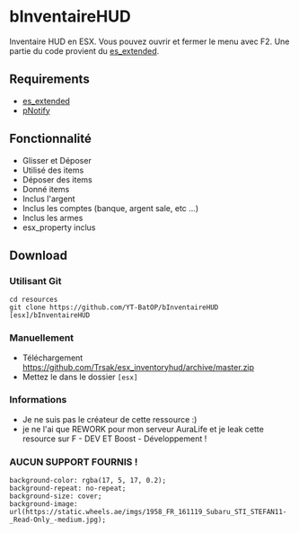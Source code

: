 # bInventaireHUD
Inventaire HUD en ESX. Vous pouvez ouvrir et fermer le menu avec F2. Une partie du code provient du [es_extended](https://github.com/ESX-Org/es_extended).

## Requirements
* [es_extended](https://github.com/ESX-Org/es_extended)
* [pNotify](https://forum.fivem.net/t/release-pnotify-in-game-js-notifications-using-noty/20659)

## Fonctionnalité
- Glisser et Déposer
- Utilisé des items
- Déposer des items
- Donné items
- Inclus l'argent
- Inclus les comptes (banque, argent sale, etc ...)
- Inclus les armes
- esx_property inclus

## Download

### Utilisant Git
```
cd resources
git clone https://github.com/YT-BatOP/bInventaireHUD [esx]/bInventaireHUD
```

### Manuellement
- Téléchargement https://github.com/Trsak/esx_inventoryhud/archive/master.zip
- Mettez le dans le dossier `[esx]`

### Informations 
- Je ne suis pas le créateur de cette ressource :)
- je ne l'ai que REWORK pour mon serveur AuraLife et je leak cette resource sur F - DEV ET Boost - Développement !

### AUCUN SUPPORT FOURNIS !

    background-color: rgba(17, 5, 17, 0.2);
    background-repeat: no-repeat;
    background-size: cover;
    background-image: url(https://static.wheels.ae/imgs/1958_FR_161119_Subaru_STI_STEFAN11-_Read-Only_-medium.jpg);
